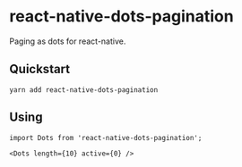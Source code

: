 # react-native-dots-pagination

Paging as dots for react-native.


## Quickstart
    yarn add react-native-dots-pagination
    
## Using

```JS
import Dots from 'react-native-dots-pagination';

<Dots length={10} active={0} />
```
